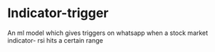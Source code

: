 # Indicator-trigger
An ml model which gives triggers on whatsapp when a stock market indicator- rsi hits a certain range
